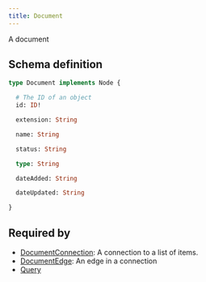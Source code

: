 ```yaml
---
title: Document
---
```


A document

## Schema definition
```graphql
type Document implements Node {

  # The ID of an object
  id: ID! 

  extension: String 

  name: String 

  status: String 

  type: String 

  dateAdded: String 

  dateUpdated: String 

}
```
## Required by
* [DocumentConnection](graphql/schema/documentconnection.md): A connection to a list of items.
* [DocumentEdge](graphql/schema/documentedge.md): An edge in a connection
* [Query](graphql/schema/query.md)

